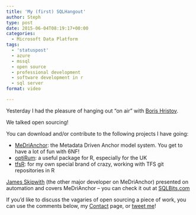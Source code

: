 ```yaml
---
title: 'My (first) SQLHangout'
author: Steph
type: post
date: 2015-06-04T08:19:17+00:00
categories:
  - Microsoft Data Platform
tags:
  - 'statuspost'
  - azure
  - mssql
  - open source
  - professional development
  - software development in r
  - sql server
format: video

---
```

Yesterday I had the pleasure of hanging out &#8220;on air&#8221; with [Boris Hristov][1].

We talked open sourcing!
  


You can download and/or contribute to the following projects I have going:

  * [MeDriAnchor][2]: the Metadata Driven Anchor model system. You get to have a lot of fun with 6NF!
  * [optiRum][3]: a useful package for R, especially for the UK
  * [tfsR][4]: for my own special brand of crazy, working with TFS git repositories in R

[James Skipwith][5] (the other major developer on MeDriAnchor) presented on automation and covers MeDriAnchor &#8211; you can check it out at [SQLBits.com][6]

If you&#8217;d like to discuss the vagaries of open sourcing a piece of work, you can use the comments below, my [Contact][7] page, or [tweet me][8]!

 [1]: https://twitter.com/BorisHristov
 [2]: https://github.com/stephlocke/MeDriAnchor
 [3]: https://github.com/stephlocke/optiRum
 [4]: https://github.com/stephlocke/tfsR
 [5]: https://twitter.com/TheSQLPimp
 [6]: http://sqlbits.com/Sessions/Event14/Metadata_Driven_Automation_A_Primer
 [7]: https://itsalocke.com/contact-us-page/
 [8]: https://twitter.com/stefflocke